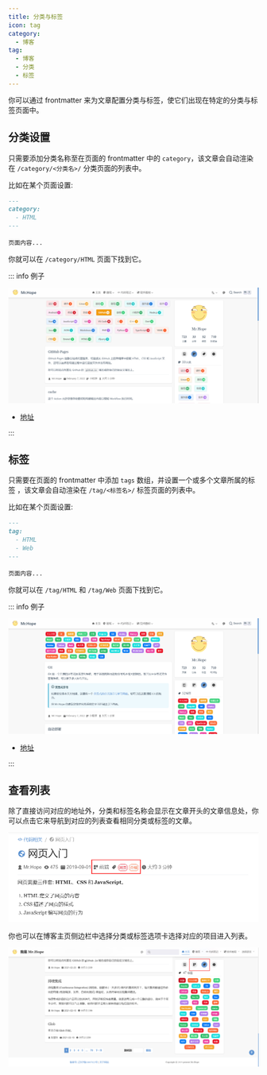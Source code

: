 ```yaml
---
title: 分类与标签
icon: tag
category:
  - 博客
tag:
  - 博客
  - 分类
  - 标签
---
```


你可以通过 frontmatter 来为文章配置分类与标签，使它们出现在特定的分类与标签页面中。

<!-- more -->

## 分类设置

只需要添加分类名称至在页面的 frontmatter 中的 `category`，该文章会自动渲染在 `/category/<分类名>/` 分类页面的列表中。

比如在某个页面设置:

```md
---
category:
  - HTML
---

页面内容...
```

你就可以在 `/category/HTML` 页面下找到它。

::: info 例子

![Category](./assets/category.png)

- [地址](https://mrhope.site/category/JavaScript/)

:::

## 标签

只需要在页面的 frontmatter 中添加 `tags` 数组，并设置一个或多个文章所属的标签 ，该文章会自动渲染在 `/tag/<标签名>/` 标签页面的列表中。

比如在某个页面设置:

```md
---
tag:
  - HTML
  - Web
---

页面内容...
```

你就可以在 `/tag/HTML` 和 `/tag/Web` 页面下找到它。

::: info 例子

![Tag](./assets/tag.png)

- [地址](https://mrhope.site/tag/Vuex/)

:::

## 查看列表

除了直接访问对应的地址外，分类和标签名称会显示在文章开头的文章信息处，你可以点击它来导航到对应的列表查看相同分类或标签的文章。

![文章信息](./assets/info.png)

你也可以在博客主页侧边栏中选择分类或标签选项卡选择对应的项目进入列表。

![侧边栏选项卡](./assets/sidebar.png)
